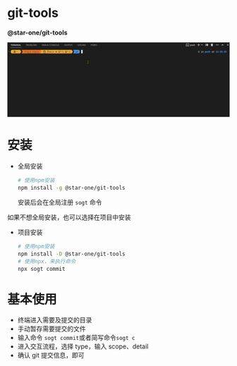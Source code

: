 # git-tools

**@star-one/git-tools**

![image](assets/sogt-c.gif)

# 安装

- 全局安装

  ```bash
  # 使用npm安装
  npm install -g @star-one/git-tools
  ```

  安装后会在全局注册 `sogt` 命令

如果不想全局安装，也可以选择在项目中安装

- 项目安装

  ```bash
  # 使用npm安装
  npm install -D @star-one/git-tools
  # 使用npx，来执行命令
  npx sogt commit
  ```

# 基本使用

- 终端进入需要及提交的目录
- 手动暂存需要提交的文件
- 输入命令 `sogt commit`或者简写命令`sogt c`
- 进入交互流程，选择 type，输入 scope、detail
- 确认 git 提交信息，即可
